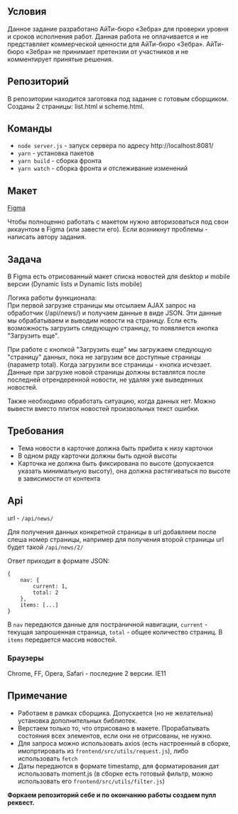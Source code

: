 ## Условия ##
Данное задание разработано АйТи-бюро «Зебра» для проверки уровня и сроков исполнения работ. Данная работа не оплачивается и не представляет коммерческой ценности для АйТи-бюро «Зебра». АйТи-бюро «Зебра» не принимает претензии от участников и не комментирует принятые решения.

## Репозиторий ##
В репозитории находится заготовка под задание с готовым сборщиком. Созданы 2 страницы: list.html и scheme.html.

## Команды ##
* `node server.js`  - запуск сервера по адресу http://localhost:8081/
* `yarn` - установка пакетов
* `yarn build` - сборка фронта
* `yarn watch` - сборка фронта и отслеживание изменений

## Макет ##
[Figma](https://www.figma.com/file/uOILcSVyOalI3qHhTIyRbU/Tasks?node-id=317%3A956)

Чтобы полноценно работать с макетом нужно авторизоваться под свои аккаунтом в Figma (или завести его). Если возникнут проблемы - написать автору задания.

## Задача ##

В Figma есть отрисованный макет списка новостей для desktop и mobile версии (Dynamic lists и Dynamic lists mobile)

Логика работы функционала:  
При первой загрузке страницы мы отсылаем AJAX запрос на обработчик (/api/news/) и получаем данные в виде JSON. Эти данные мы обрабатываем и выводим новости на страницу. Если есть возможность загрузить следующую страницу, то появляется кнопка "Загрузить еще".

При работе с кнопкой "Загрузить еще" мы загружаем следующую "страницу" данных, пока не загрузим все доступные страницы (параметр total). Когда загрузили все страницы - кнопка исчезает. Данные при загрузке новой страницы должны вставлятся после последней отрендеренной новости, не удаляя уже выведенных новостей.

Также необходимо обработать ситуацию, когда данных нет. Можно вывести вместо плиток новостей произвольных текст ошибки.

## Требования ##
* Тема новости в карточке должна быть прибита к низу карточки
* В одном ряду карточки должны быть одной высоты
* Карточка не должна быть фиксирована по высоте (допускается указать минимальную высоту), она должна растягиваться по высоте в зависимости от контента

## Api ##
url - `/api/news/`

Для получения данных конкретной страницы в url добавляем после слеша номер страницы, например для получения второй страницы url будет такой `/api/news/2/`

Ответ приходит в формате JSON:

```
{
    nav: {
        current: 1,
        total: 2
    },
    items: [...]
}
```

В `nav` передаются данные для постраничной навигации, `current` - текущая запрошенная страница, `total` - общее количество страниц.
В `items` передается массив новостей.

### Браузеры ###
Chrome, FF, Opera, Safari - последние 2 версии.  IE11

## Примечание ##
* Работаем в рамках сборщика. Допускается (но не желательна) установка дополнительных библиотек.
* Верстаем только то, что отрисовано в макете. Прорабатывать состояния всех элементов, если они не отрисованы, не нужно.
* Для запроса можно использовать axios (есть настроенный в сборке, имопртировать из `frontend/src/utils/request.js`), либо использовать `fetch`
* Даты передаются в формате timestamp, для форматирования дат использовать moment.js (в сборке есть готовый фильтр, можно использовать его `frontend/src/utils/filter.js`)

**Форкаем репозиторий себе и по окончанию работы создаем пулл реквест.**
